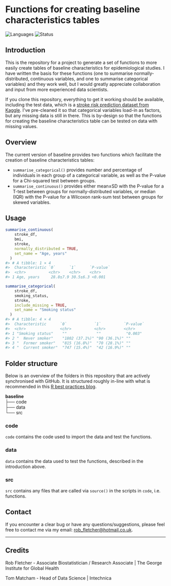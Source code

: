 # Functions for creating baseline characteristics tables

<!-- badges: start -->
![Languages](https://img.shields.io/badge/Languages-R-6498d3)
![Status](https://img.shields.io/badge/Status-In--Development-orange)
<!-- badges: end -->

## Introduction

This is the repository for a project to generate a set of functions to more easily create tables of baseline characteristics for epidemiological studies. I have written the basis for these functions (one to summarise normally-distributed, continuous variables, and one to summarise categorical variables) and they work well, but I would greatly appreciate collaboration and input from more experienced data scientists.

If you clone this repository, everything to get it working should be available, including the test data, which is a [stroke risk prediction dataset from Kaggle](https://www.kaggle.com/fedesoriano/stroke-prediction-dataset). I've pre-cleaned it so that categorical variables load-in as factors, but any missing data is still in there. This is by-design so that the functions for creating the baseline characteristics table can be tested on data with missing values.

## Overview

The current version of baseline provides two functions which facilitate the creation of baseline characteristics tables:

  - `summarise_categorical()` provides number and percentage of individuals in each group of a categorical  variable, as well as the P-value for a Chi-squared test between groups.
  - `summarise_continuous()` provides either mean±SD with the P-value for a T-test between groups for normally-distributed variables, or median (IQR) with the P-value for a Wilcoxon rank-sum test between groups for skewed variables.

## Usage

``` r
summarise_continuous(
    stroke_df, 
    bmi, 
    stroke, 
    normally_distributed = TRUE,
    set_name = "Age, years"
  )
#> # A tibble: 1 × 4
#>  Characteristic `0`      `1`      `P-value`
#>  <chr>          <chr>    <chr>    <chr>    
#> 1 Age, years     28.8±7.9 30.5±6.3 <0.001

summarise_categorical(
    stroke_df, 
    smoking_status, 
    stroke, 
    include_missing = TRUE,
    set_name = "Smoking status"
  )
#> # A tibble: 4 × 4
#>  Characteristic      `0`            `1`          `P-value`
#>  <chr>               <chr>          <chr>        <chr>    
#> 1 "Smoking status"    ""             ""           "0.003"  
#> 2 "  Never smoker"    "1802 (37.1%)" "90 (36.1%)" ""       
#> 3 "  Former smoker"   "815 (16.8%)"  "70 (28.1%)" ""       
#> 4 "  Current smoker"  "747 (15.4%)"  "42 (16.9%)" "" 
```

## Folder structure

Below is an overview of the folders in this repository that are actively synchronised with GitHub. It is structured roughly in-line with what is recommended in this [R best practices blog](https://kdestasio.github.io/post/r_best_practices/).

**baseline**   
     ├── code  
     ├── data  
     └── src  

### code

`code` contains the code used to import the data and test the functions.

### data

`data` contains the data used to test the functions, described in the introduction above.

### src

`src` contains any files that are called via `source()` in the scripts in `code`, i.e. functions.

## Contact

If you encounter a clear bug or have any questions/suggestions, please feel free to contact me via my email: [rob_fletcher@hotmail.co.uk](mailto:rob_fletcher@hotmail.co.uk?subject=Inquiry).

-----

## Credits

Rob Fletcher - Associate Biostatistician / Research Associate | The George Institute for Global Health

Tom Matcham - Head of Data Science | Intechnica